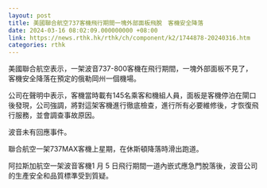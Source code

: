 ```yaml
---
layout: post
title: 美國聯合航空737客機飛行期間一塊外部面板飛脫　客機安全降落
date: 2024-03-16 08:02:09.000000000 +08:00
link: https://news.rthk.hk/rthk/ch/component/k2/1744878-20240316.htm
categories: rthk
---
```


美國聯合航空表示，一架波音737-800客機在飛行期間，一塊外部面板不見了，客機安全降落在預定的俄勒岡州一個機場。

公司在聲明中表示，客機當時載有145名乘客和機組人員，面板是客機停泊在閘口後發現，公司強調，將對這架客機進行徹底檢查，進行所有必要維修後，才恢復飛行服務，並會調查事故原因。

波音未有回應事件。

聯合航空一架737MAX客機上星期，在休斯頓降落時滑出跑道。

阿拉斯加航空一架波音客機1 月 5 日飛行期間一道內嵌式應急門脫落後，波音公司的生產安全和品質標準受到質疑。
